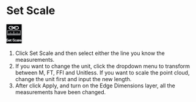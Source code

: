 # Set Scale

![](../.gitbook/assets/setscale.jpg)

1. Click Set Scale and then select either the line you know the measurements.
2. If you want to change the unit, click the dropdown menu to transform between M, FT, FFI and Unitless. If you want to scale the point cloud, change the unit first and input the new length.
3. After click Apply, and turn on the Edge Dimensions layer, all the measurements have been changed.

